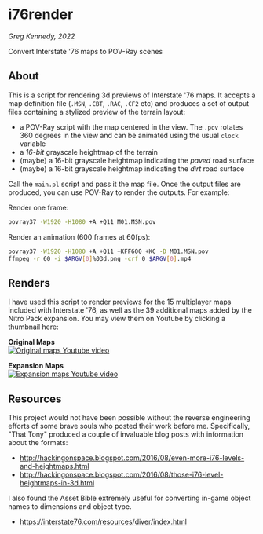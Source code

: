 # i76render
_Greg Kennedy, 2022_

Convert Interstate '76 maps to POV-Ray scenes

## About
This is a script for rendering 3d previews of Interstate '76 maps.  It accepts a map definition file (`.MSN`, `.CBT`, `.RAC`, `.CF2` etc) and produces a set of output files containing a stylized preview of the terrain layout:

* a POV-Ray script with the map centered in the view.  The `.pov` rotates 360 degrees in the view and can be animated using the usual `clock` variable
* a *16-bit* grayscale heightmap of the terrain
* (maybe) a 16-bit grayscale heightmap indicating the *paved* road surface
* (maybe) a 16-bit grayscale heightmap indicating the *dirt* road surface

Call the `main.pl` script and pass it the map file.  Once the output files are produced, you can use POV-Ray to render the outputs.  For example:

Render one frame:

```bash
povray37 -W1920 -H1080 +A +Q11 M01.MSN.pov
```

Render an animation (600 frames at 60fps):
```bash
povray37 -W1920 -H1080 +A +Q11 +KFF600 +KC -D M01.MSN.pov
ffmpeg -r 60 -i $ARGV[0]%03d.png -crf 0 $ARGV[0].mp4
```

## Renders
I have used this script to render previews for the 15 multiplayer maps included with Interstate '76, as well as the 39 additional maps added by the Nitro Pack expansion.  You may view them on Youtube by clicking a thumbnail here:

**Original Maps**  
[![Original maps Youtube video](https://img.youtube.com/vi/RWRZQ53QLFo/mqdefault.jpg)](https://www.youtube.com/watch?v=RWRZQ53QLFo)

**Expansion Maps**  
[![Expansion maps Youtube video](https://img.youtube.com/vi/-XtaR4I6U5I/mqdefault.jpg)](https://www.youtube.com/watch?v=-XtaR4I6U5I)

## Resources
This project would not have been possible without the reverse engineering efforts of some brave souls who posted their work before me.  Specifically, "That Tony" produced a couple of invaluable blog posts with information about the formats:
* http://hackingonspace.blogspot.com/2016/08/even-more-i76-levels-and-heightmaps.html
* http://hackingonspace.blogspot.com/2016/08/those-i76-level-heightmaps-in-3d.html

I also found the Asset Bible extremely useful for converting in-game object names to dimensions and object type.
* https://interstate76.com/resources/diver/index.html
